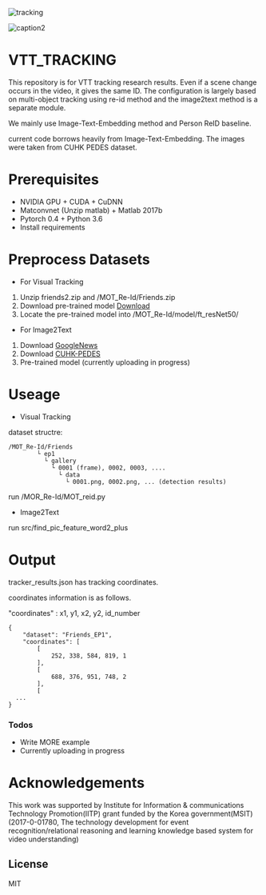 ![tracking](https://user-images.githubusercontent.com/37200420/49422450-3f7d3680-f7d7-11e8-8d4d-52739dcae85c.JPG)

![caption2](https://user-images.githubusercontent.com/37200420/48906820-04ab0280-eea9-11e8-8d53-ff05c047fe14.png)

# VTT_TRACKING

This repository is for VTT tracking research results.
Even if a scene change occurs in the video, it gives the same ID.
The configuration is largely based on multi-object tracking using re-id method and the image2text method is a separate module.

We mainly use Image-Text-Embedding method and Person ReID baseline.

current code borrows heavily from Image-Text-Embedding. The images were taken from CUHK PEDES dataset.

# Prerequisites

- NVIDIA GPU + CUDA + CuDNN
- Matconvnet (Unzip matlab) + Matlab 2017b
- Pytorch 0.4 + Python 3.6
- Install requirements

# Preprocess Datasets

- For Visual Tracking
 1. Unzip friends2.zip and /MOT_Re-Id/Friends.zip
 2. Download pre-trained model [Download](https://drive.google.com/open?id=1gD2-8vfV-DzdgyKBktW1CNQYM4ayeFtp)
 3. Locate the pre-trained model into /MOT_Re-Id/model/ft_resNet50/
 
- For Image2Text
 1. Download [GoogleNews](https://drive.google.com/file/d/0B7XkCwpI5KDYNlNUTTlSS21pQmM/edit)
 2. Download [CUHK-PEDES](https://github.com/layumi/Image-Text-Embedding/tree/master/dataset/CUHK-PEDES-prepare)
 3. Pre-trained model (currently uploading in progress)

# Useage

- Visual Tracking

dataset structre: 
```
/MOT_Re-Id/Friends
		└ ep1
		  └ gallery
		    └ 0001 (frame), 0002, 0003, ....
		      └ data
		        └ 0001.png, 0002.png, ... (detection results)
```

run /MOR_Re-Id/MOT_reid.py
 
- Image2Text

run src/find_pic_feature_word2_plus

# Output
tracker_results.json has tracking coordinates.

coordinates information is as follows.

"coordinates" : x1, y1, x2, y2, id_number

```
{
	"dataset": "Friends_EP1",
	"coordinates": [
		[
			252, 338, 584, 819, 1
		],
		[
			688, 376, 951, 748, 2
		],
		[
  ...
}
```

### Todos

 - Write MORE example 
 - Currently uploading in progress
 
 
# Acknowledgements

This work was supported by Institute for Information & communications Technology Promotion(IITP) grant funded by the Korea government(MSIT) (2017-0-01780, The technology development for event recognition/relational reasoning and learning knowledge based system for video understanding)

License
----

MIT
